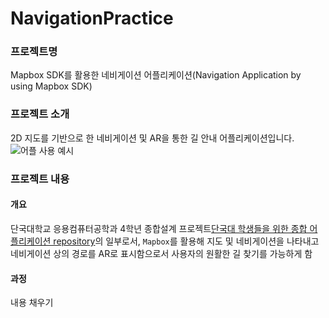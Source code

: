 # NavigationPractice
### 프로젝트명
Mapbox SDK를 활용한 네비게이션 어플리케이션(Navigation Application by using Mapbox SDK)<br>

### 프로젝트 소개
2D 지도를 기반으로 한 네비게이션 및 AR을 통한 길 안내 어플리케이션입니다.<br>
![어플 사용 예시](https://user-images.githubusercontent.com/41367134/99141899-14721180-2693-11eb-8f87-4106ab6fb723.jpg)

### 프로젝트 내용
#### 개요
단국대학교 응용컴퓨터공학과 4학년 종합설계 프로젝트[단국대 학생들을 위한 종합 어플리케이션 repository](https://github.com/TwinkleRing/Capstone-Project)의 일부로서, `Mapbox`를 활용해 지도 및 네비게이션을 나타내고
네비게이션 상의 경로를 AR로 표시함으로서 사용자의 원활한 길 찾기를 가능하게 함<br>

#### 과정
내용 채우기